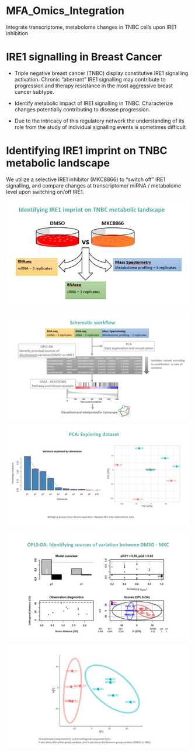 # MFA_Omics_Integration
 Integrate transcriptome, metabolome changes in TNBC cells upon IRE1 inhibition

# IRE1 signalling in Breast Cancer

* Triple negative breast cancer (TNBC) display constitutive IRE1 signalling activation. Chronic “aberrant” IRE1 signalling may contribute to progression and therapy resistance in the most aggressive breast cancer subtype.

* Identify metabolic impact of IRE1 signalling in TNBC. Characterize changes potentially contributing to disease progression. 

* Due to the intricacy of this regulatory network the understanding of its role from the study of individual signalling events is sometimes difficult

# Identifying IRE1 imprint on TNBC metabolic landscape

We utilize a selective IRE1 inhibitor (MKC8866) to “switch off” IRE1 signalling, and compare changes at transcriptome/ miRNA / metabolome level upon switching on/off IRE1.

![Test Image 1](https://github.com/xaitorx/OPLS-DA_Integration/blob/master/pics/test1.jpg)

![Slide3](https://github.com/xaitorx/OPLS-DA_Integration/blob/master/pics/Slide3.JPG)

![Test Image](https://github.com/xaitorx/OPLS-DA_Integration/blob/master/pics/Slide4.jpg)

![Test Image](https://github.com/xaitorx/OPLS-DA_Integration/blob/master/pics/Slide5.jpg)

![Test Image](https://github.com/xaitorx/OPLS-DA_Integration/blob/master/pics/Slide6.jpg)
